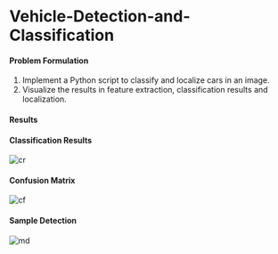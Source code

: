 

# Vehicle-Detection-and-Classification

#### Problem Formulation
1. Implement a Python script to classify and localize cars in an image. 
2. Visualize the results in feature extraction, classification results and localization. 

#### Results
#### Classification Results
![cr](https://user-images.githubusercontent.com/13369817/123565122-0f924600-d7bc-11eb-9a4e-57ee6e63e99a.png)

#### Confusion Matrix 
![cf](https://user-images.githubusercontent.com/13369817/123565001-bb876180-d7bb-11eb-827f-f64b353c3875.png)

#### Sample Detection
![md](https://user-images.githubusercontent.com/13369817/123565190-5718d200-d7bc-11eb-9871-ee5548d28df8.png)

